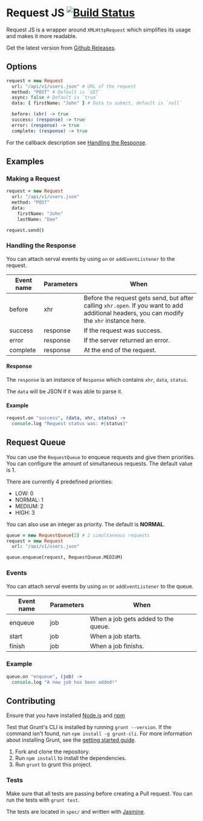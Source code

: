 # Request JS [![Build Status](https://travis-ci.org/philipgiuliani/request-js.svg?branch=master)](https://travis-ci.org/philipgiuliani/request-js)

Request JS is a wrapper around `XMLHttpRequest` which simplifies its usage and makes it more readable.

Get the latest version from [Github Releases](https://github.com/philipgiuliani/request-js/releases).

## Options
```coffeescript
request = new Request
  url: "/api/v1/users.json" # URL of the request
  method: "POST" # Default is `GET`
  async: false # Default is `true`
  data: { firstName: "John" } # Data to submit, default is `null`

  before: (xhr) -> true
  success: (response) -> true
  error: (response) -> true
  complete: (response) -> true
```

For the callback description see [Handling the Response](#handling-the-response).

## Examples
### Making a Request
```coffeescript
request = new Request
  url: "/api/v1/users.json"
  method: "POST"
  data:
    firstName: "John"
    lastName: "Doe"

request.send()
```

### Handling the Response
You can attach serval events by using `on` or `addEventListener` to the request.

| Event name | Parameters        | When
|------------|-------------------|---------------------------------
| before     | xhr               | Before the request gets send, but after calling `xhr.open`. If you want to add additional headers, you can modify the `xhr` instance here.
| success    | response          | If the request was success.
| error      | response          | If the server returned an error.
| complete   | response          | At the end of the request.

#### Response
The `response` is an instance of `Response` which contains `xhr`, `data`, `status`.

The `data` will be JSON if it was able to parse it.

#### Example
```coffeescript
request.on "success", (data, xhr, status) ->
  console.log "Request status was: #{status}"
```

## Request Queue
You can use the `RequestQueue` to enqueue requests and give them priorities. You can configure the amount of simultaneous requests. The default value is 1.

There are currently 4 predefined priorities:
* LOW: 0
* NORMAL: 1
* MEDIUM: 2
* HIGH: 3

You can also use an integer as priority. The default is **NORMAL**.

```coffeescript
queue = new RequestQueue(2) # 2 simultaneous requests
request = new Request
  url: "/api/v1/users.json"

queue.enqueue(request, RequestQueue.MEDIUM)
```

### Events
You can attach serval events by using `on` or `addEventListener` to the queue.

| Event name | Parameters        | When
|------------|-------------------|---------------------------------
| enqueue    | job               | When a job gets added to the queue.
| start      | job               | When a job starts.
| finish     | job               | When a job finishs.

### Example
```coffeescript
queue.on "enqueue", (job) ->
  console.log "A new job has been added!"
```

## Contributing
Ensure that you have installed [Node.js](http://www.nodejs.org) and [npm](http://www.npmjs.org/)

Test that Grunt's CLI is installed by running `grunt --version`. If the command isn't found, run `npm install -g grunt-cli`. For more information about installing Grunt, see the [getting started guide](http://gruntjs.com/getting-started).

1. Fork and clone the repository.
2. Run `npm install` to install the dependencies.
3. Run `grunt` to grunt this project.

### Tests
Make sure that all tests are passing before creating a Pull request. You can run the tests with `grunt test`.

The tests are located in `spec/` and written with [Jasmine](http://jasmine.github.io/).
